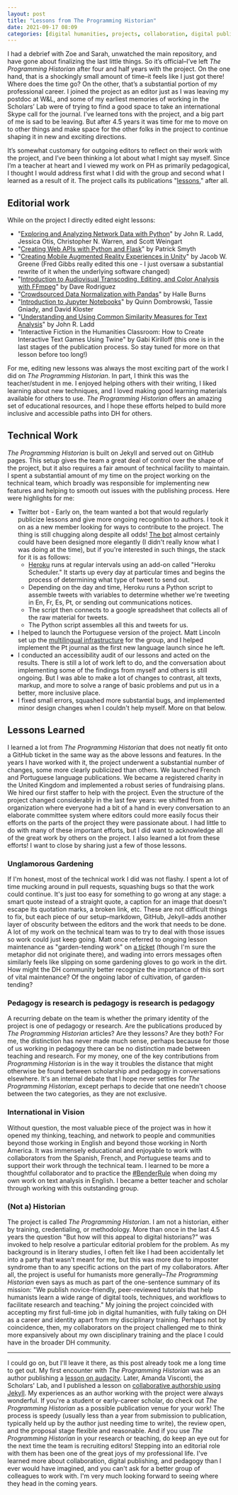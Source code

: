 ```yaml
---
layout: post
title: "Lessons from The Programming Historian"
date: 2021-09-17 08:09
categories: [digital humanities, projects, collaboration, digital publishing]
---
```


I had a debrief with Zoe and Sarah, unwatched the main repository, and have gone about finalizing the last little things. So it’s official–I’ve left *The Programming Historian* after four and half years with the project. On the one hand, that is a shockingly small amount of time–it feels like I just got there! Where does the time go? On the other, that’s a substantial portion of my professional career. I joined the project as an editor just as I was leaving my postdoc at W&L, and some of my earliest memories of working in the Scholars’ Lab were of trying to find a good space to take an international Skype call for the journal. I’ve learned tons with the project, and a big part of me is sad to be leaving. But after 4.5 years it was time for me to move on to other things and make space for the other folks in the project to continue shaping it in new and exciting directions.

It’s somewhat customary for outgoing editors to reflect on their work with the project, and I’ve been thinking a lot about what I might say myself. Since I’m a teacher at heart and I viewed my work on PH as primarily pedagogical, I thought I would address first what I did with the group and second what I learned as a result of it. The project calls its publications "[lessons](https://programminghistorian.org/en/lessons/)," after all.

## Editorial work

While on the project I directly edited eight lessons:

- "[Exploring and Analyzing Network Data with Python](https://programminghistorian.org/en/lessons/exploring-and-analyzing-network-data-with-python)" by John R. Ladd, Jessica Otis, Christopher N. Warren, and Scott Weingart
- "[Creating Web APIs with Python and Flask](https://programminghistorian.org/en/lessons/creating-apis-with-python-and-flask)" by Patrick Smyth
- "[Creating Mobile Augmented Reality Experiences in Unity](https://programminghistorian.org/en/lessons/creating-mobile-augmented-reality-experiences-in-unity)" by Jacob W. Greene (Fred Gibbs really edited this one - I just oversaw a substantial rewrite of it when the underlying software changed)
- "[Introduction to Audiovisual Transcoding, Editing, and Color Analysis with FFmpeg](https://programminghistorian.org/en/lessons/introduction-to-ffmpeg)" by Dave Rodriguez
- "[Crowdsourced Data Normalization with Pandas](https://programminghistorian.org/en/lessons/crowdsourced-data-normalization-with-pandas)" by Halle Burns
- "[Introduction to Jupyter Notebooks](https://programminghistorian.org/en/lessons/jupyter-notebooks)" by Quinn Dombrowski, Tassie Gniady, and David Kloster
- "[Understanding and Using Common Similarity Measures for Text Analysis](https://programminghistorian.org/en/lessons/common-similarity-measures)" by John R. Ladd
- "Interactive Fiction in the Humanities Classroom: How to Create Interactive Text Games Using Twine" by Gabi Kirilloff (this one is in the last stages of the publication process. So stay tuned for more on that lesson before too long!)

For me, editing new lessons was always the most exciting part of the work I did on *The Programming Historian*. In part, I think this was the teacher/student in me. I enjoyed helping others with their writing, I liked learning about new techniques, and I loved making good learning materials available for others to use. *The Programming Historian* offers an amazing set of educational resources, and I hope these efforts helped to build more inclusive and accessible paths into DH for others.

## Technical Work

*The Programming Historian* is built on Jekyll and served out on GitHub pages. This setup gives the team a great deal of control over the shape of the project, but it also requires a fair amount of technical facility to maintain. I spent a substantial amount of my time on the project working on the technical team, which broadly was responsible for implementing new features and helping to smooth out issues with the publishing process. Here were highlights for me:

- Twitter bot - Early on, the team wanted a bot that would regularly publicize lessons and give more ongoing recognition to authors. I took it on as a new member looking for ways to contribute to the project. The thing is still chugging along despite all odds!  [The bot](https://github.com/programminghistorian/proghistbot) almost certainly could have been designed more elegantly (I didn't really know what I was doing at the time), but if you're interested in such things, the stack for it is as follows:
  - [Heroku](https://www.heroku.com/) runs at regular intervals using an add-on called "Heroku Scheduler." It starts up every day at particular times and begins the process of determining what type of tweet to send out.
  - Depending on the day and time, Heroku runs a Python script to assemble tweets with variables to determine whether we're tweeting in En, Fr, Es, Pt, or sending out communications notices.
  - The script then connects to a google spreadsheet that collects all of the raw material for tweets.
  - The Python script assembles all this and tweets for us.
- I helped to launch the Portuguese version of the project. Matt Lincoln set up the [multilingual infrastructure](https://matthewlincoln.net/2020/03/01/multilingual-jekyll.html) for the group, and I helped implement the Pt journal as the first new language launch since he left.
- I conducted an accessibility audit of our lessons and acted on the results. There is still a lot of work left to do, and the conversation about implementing some of the findings from myself and others is still ongoing. But I was able to make a lot of changes to contrast, alt texts, markup, and more to solve a range of basic problems and put us in a better, more inclusive place.
- I fixed small errors, squashed more substantial bugs, and implemented minor design changes when I couldn't help myself. More on that below.

## Lessons Learned

I learned a lot from *The Programming Historian* that does not neatly fit onto a GitHub ticket in the same way as the above lessons and features. In the years I have worked with it, the project underwent a substantial number of changes, some more clearly publicized than others. We launched French and Portuguese language publications. We became a registered charity in the United Kingdom and implemented a robust series of fundraising plans. We hired our first staffer to help with the project. Even the structure of the project changed considerably in the last few years: we shifted from an organization where everyone had a bit of a hand in every conversation to an elaborate committee system where editors could more easily focus their efforts on the parts of the project they were passionate about. I had little to do with many of these important efforts, but I did want to acknowledge all of the great work by others on the project. I also learned a lot from these efforts! I want to close by sharing just a few of those lessons.

### Unglamorous Gardening

If I'm honest, most of the technical work I did was not flashy. I spent a lot of time mucking around in pull requests, squashing bugs so that the work could continue. It's just too easy for something to go wrong at any stage: a smart quote instead of a straight quote, a caption for an image that doesn't escape its quotation marks, a broken link, etc. These are not difficult things to fix, but each piece of our setup–markdown, GitHub, Jekyll–adds another layer of obscurity between the editors and the work that needs to be done. A lot of my work on the technical team was to try to deal with those issues so work could just keep going. Matt once referred to ongoing lesson maintenance as "garden-tending work" on [a ticket](https://github.com/programminghistorian/jekyll/issues/238) (though I'm sure the metaphor did not originate there), and wading into errors messages often similarly feels like slipping on some gardening gloves to go work in the dirt. How might the DH community better recognize the importance of this sort of vital maintenance? Of the ongoing labor of cultivation, of garden-tending?

### Pedagogy is research is pedagogy is research is pedagogy

A recurring debate on the team is whether the primary identity of the project is one of pedagogy or research. Are the publications produced by *The Programming Historian* articles? Are they lessons? Are they both? For me, the distinction has never made much sense, perhaps because for those of us working in pedagogy there can be no distinction made between teaching and research. For my money, one of the key contributions from *Programming Historian* is in the way it troubles the distance that might otherwise be found between scholarship and pedagogy in conversations elsewhere. It's an internal debate that I hope never settles for *The Programming Historian*, except perhaps to decide that one needn't choose between the two categories, as they are not exclusive.

### International in Vision

Without question, the most valuable piece of the project was in how it opened my thinking, teaching, and network to people and communities beyond those working in English and beyond those working in North America. It was immensely educational and enjoyable to work with collaborators from the Spanish, French, and Portuguese teams and to support their work through the technical team. I learned to be more a thoughtful collaborator and to practice the [#BenderRule](https://thegradient.pub/the-benderrule-on-naming-the-languages-we-study-and-why-it-matters/) when doing my own work on text analysis in English. I became a better teacher and scholar through working with this outstanding group.

### (Not a) Historian

The project is called *The Programming Historian*. I am not a historian, either by training, credentialing, or methodology. More than once in the last 4.5 years the question "But how will this appeal to digital historians?" was invoked to help resolve a particular editorial problem for the problem. As my background is in literary studies, I often felt like I had been accidentally let into a party that wasn't meant for me, but this was more due to imposter syndrome than to any specific actions on the part of my collaborators. After all, the project is useful for humanists more generally–*The Programming Historian* even says as much as part of the one-sentence summary of its mission: "We publish novice-friendly, peer-reviewed tutorials that help humanists learn a wide range of digital tools, techniques, and workflows to facilitate research and teaching." My joining the project coincided with accepting my first full-time job in digital humanities, with fully taking on DH as a career and identity apart from my disciplinary training. Perhaps not by coincidence, then, my collaborators on the project challenged me to think more expansively about my own disciplinary training and the place I could have in the broader DH community.

---

I could go on, but I'll leave it there, as this post already took me a long time to get out. My first encounter with *The Programming Historian* was as an author publishing a [lesson on audacity](https://programminghistorian.org/en/lessons/editing-audio-with-audacity). Later, Amanda Visconti, the Scholars' Lab, and I published a lesson on [collaborative authorship using Jekyll](https://programminghistorian.org/en/lessons/collaborative-blog-with-jekyll-github). My experiences as an author working with the project were always wonderful. If you're a student or early-career scholar, do check out *The Programming Historian* as a possible publication venue for your work! The process is speedy (usually less than a year from submission to publication, typically held up by the author just needing time to write), the review open, and the proposal stage flexible and reasonable. And if you use *The Programming Historian* in your research or teaching, do keep an eye out for the next time the team is recruiting editors! Stepping into an editorial role with them has been one of the great joys of my professional life. I've learned more about collaboration, digital publishing, and pedagogy than I ever would have imagined, and you can't ask for a better group of colleagues to work with. I'm very much looking forward to seeing where they head in the coming years.
